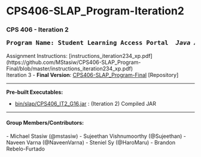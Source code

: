 <h1>CPS406-SLAP_Program-Iteration2</h1>
<h3>CPS 406 - Iteration 2<br>
<pre>Program Name: Student Learning Access Portal&emsp;&emsp;<i>Java App</i></pre></h3>
Assignment Instructions: [instructions_iteration234_xp.pdf] (https://github.com/MStasiw/CPS406-SLAP_Program-Final/blob/master/instructions_iteration234_xp.pdf)
<br>Iteration 3 - <strong>Final Version</strong>: <a href="//github.com/MStasiw/CPS406-SLAP_Program-Final">CPS406-SLAP_Program-Final</a> [Repository]
<hr>

<strong>Pre-built Executables:</strong>
<ul>
  <li><a href="//github.com/MStasiw/CPS406-SLAP_Program-Iteration2/blob/master/bin/slap/CPS406_IT2_G16.jar">bin/slap/CPS406_IT2_G16.jar</a> : (Iteration 2) Compiled JAR</li>
</ul>

<hr>
<h4>Group Members/Contributors:</h4>
- Michael Stasiw (@mstasiw)
- Sujeethan Vishnumoorthy (@Sujeethan)
- Naveen Varna (@NaveenVarna)
- Steniel Sy (@HaroMaru)
- Brandon Rebelo-Furtado
